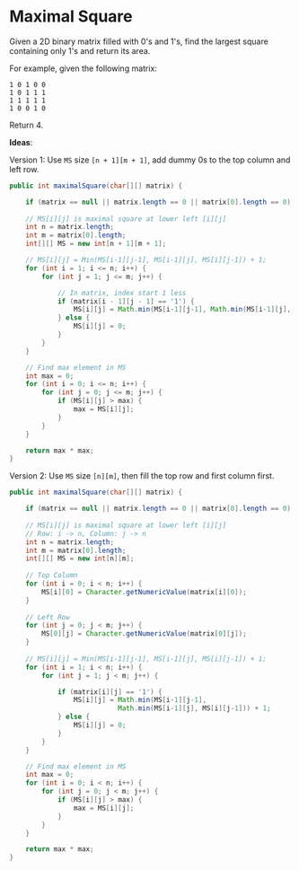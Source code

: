 # Maximal Square

Given a 2D binary matrix filled with 0's and 1's, find the largest square containing only 1's and return its area.

For example, given the following matrix:
```
1 0 1 0 0
1 0 1 1 1
1 1 1 1 1
1 0 0 1 0
```

Return 4.

**Ideas**:


Version 1: Use `MS` size `[n + 1][m + 1]`, add dummy 0s to the top column and left row.

```java
public int maximalSquare(char[][] matrix) {

    if (matrix == null || matrix.length == 0 || matrix[0].length == 0) return 0;
    
    // MS[i][j] is maximal square at lower left [i][j]
    int n = matrix.length;
    int m = matrix[0].length;
    int[][] MS = new int[n + 1][m + 1];

    // MS[i][j] = Min(MS[i-1][j-1], MS[i-1][j], MS[i][j-1]) + 1;
    for (int i = 1; i <= n; i++) {
        for (int j = 1; j <= m; j++) {

            // In matrix, index start 1 less
            if (matrix[i - 1][j - 1] == '1') {
                MS[i][j] = Math.min(MS[i-1][j-1], Math.min(MS[i-1][j], MS[i][j-1])) + 1;
            } else {
                MS[i][j] = 0;
            }
        }
    }

    // Find max element in MS
    int max = 0;
    for (int i = 0; i <= n; i++) {
        for (int j = 0; j <= m; j++) {
            if (MS[i][j] > max) {
                max = MS[i][j];
            }
        }
    }

    return max * max;
}

```

Version 2: Use `MS` size `[n][m]`, then fill the top row and first column first.

```java
public int maximalSquare(char[][] matrix) {

    if (matrix == null || matrix.length == 0 || matrix[0].length == 0) return 0;
    
    // MS[i][j] is maximal square at lower left [i][j]
    // Row: i -> n, Column: j -> n
    int n = matrix.length;
    int m = matrix[0].length;
    int[][] MS = new int[n][m];
    
    // Top Column
    for (int i = 0; i < n; i++) {
        MS[i][0] = Character.getNumericValue(matrix[i][0]);
    }
    
    // Left Row
    for (int j = 0; j < m; j++) {
        MS[0][j] = Character.getNumericValue(matrix[0][j]);
    }
    
    // MS[i][j] = Min(MS[i-1][j-1], MS[i-1][j], MS[i][j-1]) + 1;
    for (int i = 1; i < n; i++) {
        for (int j = 1; j < m; j++) {

            if (matrix[i][j] == '1') {
                MS[i][j] = Math.min(MS[i-1][j-1], 
                           Math.min(MS[i-1][j], MS[i][j-1])) + 1;
            } else {
                MS[i][j] = 0;
            }
        }
    }

    // Find max element in MS
    int max = 0;
    for (int i = 0; i < n; i++) {
        for (int j = 0; j < m; j++) {
            if (MS[i][j] > max) {
                max = MS[i][j];
            }
        }
    }

    return max * max;
}

```

